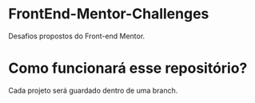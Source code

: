 # FrontEnd-Mentor-Challenges
Desafios propostos do Front-end Mentor.

# Como funcionará esse repositório?
Cada projeto será guardado dentro de uma branch.
